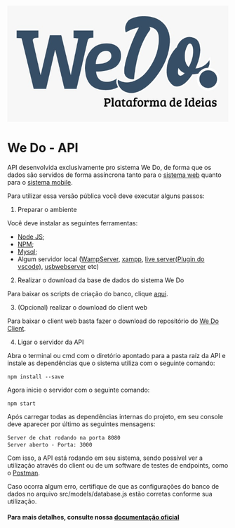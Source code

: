 ![](https://github.com/marcos96x/We-Do-Client/blob/master/img/we-do.jpeg)  

# We Do - API  

API desenvolvida exclusivamente pro sistema We Do, de forma que os dados são servidos de forma assíncrona tanto para o [sistema web](https://github.com/marcos96x/We-Do-Client) quanto para o [sistema mobile](https://github.com/Luuck4s/We-Do-Mobile).  

Para utilizar essa versão pública você deve executar alguns passos: 

1. Preparar o ambiente  

Você deve instalar as seguintes ferramentas:

- [Node JS](https://nodejs.org/en/);
- [NPM](https://www.npmjs.com/);
- [Mysql](https://www.mysql.com/);
- Algum servidor local ([WampServer](http://www.wampserver.com/en/), [xampp](https://www.apachefriends.org/pt_br/download.html), [live server(Plugin do vscode)](https://marketplace.visualstudio.com/items?itemName=ritwickdey.LiveServer), [usbwebserver](https://www.usbwebserver.net/webserver/) etc)

2. Realizar o download da base de dados do sistema We Do  

Para baixar os scripts de criação do banco, clique [aqui](https://github.com/marcos96x/we-do-database).  

3. (Opcional) realizar o download do client web  

Para baixar o client web basta fazer o download do repositório do [We Do Client](https://github.com/marcos96x/we-do-client).  

4. Ligar o servidor da API  

Abra o terminal ou cmd com o diretório apontado para a pasta raíz da API e instale as dependências que o sistema utiliza com o seguinte comando:  

```
npm install --save
```

Agora inicie o servidor com o seguinte comando:  

```
npm start
```

Após carregar todas as dependências internas do projeto, em seu console deve aparecer por último as seguintes mensagens:  

```
Server de chat rodando na porta 8080
Server aberto - Porta: 3000
```  

Com isso, a API está rodando em seu sistema, sendo possível ver a utilização através do client ou de um software de testes de endpoints, como o [Postman](https://www.getpostman.com).  

Caso ocorra algum erro, certifique de que as configurações do banco de dados no arquivo src/models/database.js estão corretas conforme sua utilização.  

#### Para mais detalhes, consulte nossa [documentação oficial](https://google.com)
